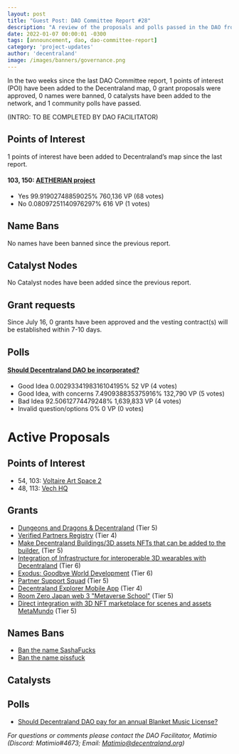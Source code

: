 ```yaml
---
layout: post
title: "Guest Post: DAO Committee Report #28"
description: "A review of the proposals and polls passed in the DAO from July 16 through July 31".
date: 2022-01-07 00:00:01 -0300
tags: [announcement, dao, dao-committee-report]
category: 'project-updates'
author: 'decentraland'
image: /images/banners/governance.png
---
```


In the two weeks since the last DAO Committee report, 1 points of interest (POI) have been added to the Decentraland map, 0 grant proposals were approved, 0 names were banned, 0 catalysts have been added to the network, and 1 community polls have passed.

(INTRO: TO BE COMPLETED BY DAO FACILITATOR)

## Points of Interest
1 points of interest have been added to Decentraland’s map since the last report.


#### 103, 150: [AETHERIAN project](https://governance.decentraland.org/proposal/?id=34a8afc0-ffb0-11ec-8f44-ef1722f0509f)

* Yes 99.91902748859025% 760,136 VP (68 votes)
* No 0.08097251140976297% 616 VP (1 votes)


## Name Bans

No names have been banned since the previous report.

## Catalyst Nodes
No Catalyst nodes have been added since the previous report.


## Grant requests
Since July 16, 0 grants have been approved and the vesting contract(s) will be established within 7-10 days.


## Polls

#### [Should Decentraland DAO be incorporated?](https://governance.decentraland.org/proposal/?id=e7077400-0120-11ed-8f44-ef1722f0509f)

* Good Idea 0.0029334198316104195% 52 VP (4 votes)
* Good Idea, with concerns 7.490938835375916% 132,790 VP (5 votes)
* Bad Idea 92.50612774479248% 1,639,833 VP (4 votes)
* Invalid question/options 0% 0 VP (0 votes)



# Active Proposals

## Points of Interest

* 54, 103: [Voltaire Art Space 2](https://governance.decentraland.org/proposal/?id=4a97d3b0-017c-11ed-8f44-ef1722f0509f)
* 48, 113: [Vech HQ](https://governance.decentraland.org/proposal/?id=c722ab10-00fc-11ed-8f44-ef1722f0509f)

## Grants

* [Dungeons and Dragons &amp; Decentraland](https://governance.decentraland.org/proposal/?id=10535610-0399-11ed-8a2f-a1a061d4350b) (Tier 5)
* [Verified Partners Registry](https://governance.decentraland.org/proposal/?id=81af5b00-02e6-11ed-8f44-ef1722f0509f) (Tier 4)
* [Make Decentraland Buildings/3D assets NFTs that can be added to the builder.](https://governance.decentraland.org/proposal/?id=99afcf60-0218-11ed-8f44-ef1722f0509f) (Tier 5)
* [Integration of Infrastructure for interoperable 3D wearables with Decentraland](https://governance.decentraland.org/proposal/?id=29e2c130-0202-11ed-8f44-ef1722f0509f) (Tier 6)
* [Exodus: Goodbye World Development](https://governance.decentraland.org/proposal/?id=38896e40-0122-11ed-8f44-ef1722f0509f) (Tier 6)
* [Partner Support Squad](https://governance.decentraland.org/proposal/?id=f9561670-fdfb-11ec-8fbf-839e0f96469a) (Tier 5)
* [Decentraland Explorer Mobile App](https://governance.decentraland.org/proposal/?id=73b27280-fd23-11ec-a32a-859962cd3c29) (Tier 4)
* [Room Zero Japan web 3 &#34;Metaverse School&#34;](https://governance.decentraland.org/proposal/?id=1dc97780-fc18-11ec-a32a-859962cd3c29) (Tier 5)
* [Direct integration with 3D NFT marketplace for scenes and assets MetaMundo](https://governance.decentraland.org/proposal/?id=6cfbafd0-fbe1-11ec-a32a-859962cd3c29) (Tier 5)

## Names Bans

* [Ban the name SashaFucks](https://governance.decentraland.org/proposal/?id=0d519780-0117-11ed-8f44-ef1722f0509f)
* [Ban the name pissfuck](https://governance.decentraland.org/proposal/?id=52402210-00ec-11ed-8f44-ef1722f0509f)

## Catalysts


## Polls

* [Should Decentraland DAO pay for an annual Blanket Music License?](https://governance.decentraland.org/proposal/?id=fa911b60-02c5-11ed-8f44-ef1722f0509f)

*For questions or comments please contact the DAO Facilitator, Matimio (Discord: Matimio#4673; Email: [Matimio@decentraland.org](mailto:Matimio@decentraland.org))*